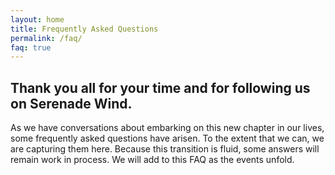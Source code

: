 ```yaml
---
layout: home
title: Frequently Asked Questions
permalink: /faq/
faq: true
---
```


## Thank you all for your time and for following us on Serenade Wind. 

As we have conversations about embarking on this new chapter in our lives, some frequently asked questions have arisen. To the extent that we can, we are capturing them here. Because this transition is fluid, some answers will remain work in process. We will add to this FAQ as the events unfold.